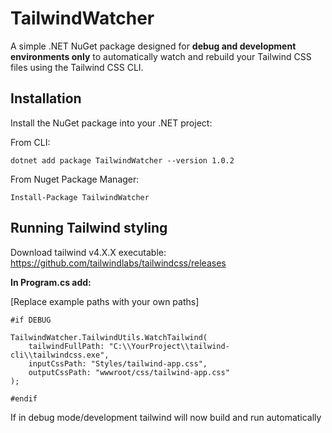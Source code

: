 ﻿# TailwindWatcher

A simple .NET NuGet package designed for **debug and development environments only** to automatically watch and rebuild your Tailwind CSS files using the Tailwind CSS CLI.

## Installation

Install the NuGet package into your .NET project:

From CLI:

`
dotnet add package TailwindWatcher --version 1.0.2
`

From Nuget Package Manager:

`
Install-Package TailwindWatcher
`

## Running Tailwind styling

Download tailwind v4.X.X executable: https://github.com/tailwindlabs/tailwindcss/releases

**In Program.cs add:**

[Replace example paths with your own paths]

    #if DEBUG

    TailwindWatcher.TailwindUtils.WatchTailwind(
        tailwindFullPath: "C:\\YourProject\\tailwind-cli\\tailwindcss.exe", 
        inputCssPath: "Styles/tailwind-app.css",
        outputCssPath: "wwwroot/css/tailwind-app.css"
    );

    #endif

If in debug mode/development tailwind will now build and run automatically
